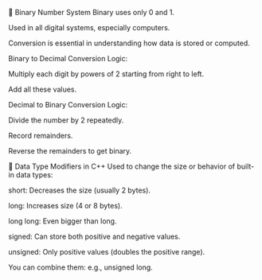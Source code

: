 📌 Binary Number System
Binary uses only 0 and 1.

Used in all digital systems, especially computers.

Conversion is essential in understanding how data is stored or computed.

Binary to Decimal Conversion Logic:

Multiply each digit by powers of 2 starting from right to left.

Add all these values.

Decimal to Binary Conversion Logic:

Divide the number by 2 repeatedly.

Record remainders.

Reverse the remainders to get binary.

🔧 Data Type Modifiers in C++
Used to change the size or behavior of built-in data types:

short: Decreases the size (usually 2 bytes).

long: Increases size (4 or 8 bytes).

long long: Even bigger than long.

signed: Can store both positive and negative values.

unsigned: Only positive values (doubles the positive range).

You can combine them: e.g., unsigned long.
